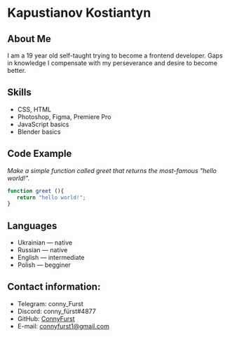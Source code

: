 # Kapustianov Kostiantyn

## About Me 

I am a 19 year old self-taught trying to become a frontend developer. Gaps in knowledge I compensate with my perseverance and desire to become better.
<br>



## Skills
* CSS, HTML
* Photoshop, Figma, Premiere Pro
* JavaScript basics
* Blender basics



## Code Example
_Make a simple function called greet that returns the most-famous "hello world!"._
<br>
 ```javascript
function greet (){
    return "hello world!";
}
```



## Languages

* Ukrainian — native
* Russian — native
* English — intermediate
* Polish — begginer
  


## Contact information:
* Telegram: conny_Furst
*  Discord: conny_fürst#4877
*  GitHub: [ConnyFurst](https://github.com/connyFurst)
*  E-mail: connyfurst1@gmail.com